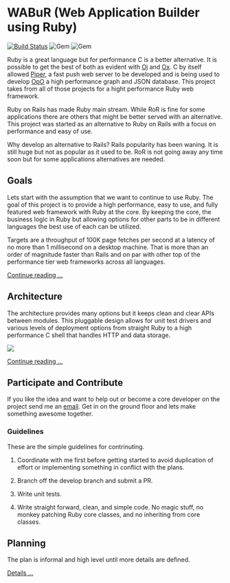 # WABuR (Web Application Builder using Ruby)

[![Build Status](https://img.shields.io/travis/ohler55/wabur/develop.svg)](http://travis-ci.org/ohler55/wabur?branch=develop) ![Gem](https://img.shields.io/gem/v/wabur.svg) ![Gem](https://img.shields.io/gem/dt/wabur.svg)

Ruby is a great language but for performance C is a better alternative. It is
possible to get the best of both as evident with [Oj](http://www.ohler.com/oj)
and [Ox](http://www.ohler.com/ox). C by itself allowed
[Piper](http://piperpushcache.com), a fast push web server to be developed and
is being used to develop [OpO](http://opo.technology) a high performance graph
and JSON database. This project takes from all of those projects for a hight
performance Ruby web framework.

Ruby on Rails has made Ruby main stream. While RoR is fine for some
applications there are others that might be better served with an alternative.
This project was started as an alternative to Ruby on Rails with a focus on
performance and easy of use.

Why develop an alternative to Rails? Rails popularity has been waning. It is
still huge but not as popular as it used to be. RoR is not going away any time
soon but for some applications alternatives are needed.

## Goals

Lets start with the assumption that we want to continue to use Ruby. The goal
of this project is to provide a high performance, easy to use, and fully
featured web framework with Ruby at the core. By keeping the core, the
business logic in Ruby but allowing options for other parts to be in different
languages the best use of each can be utilized.

Targets are a throughput of 100K page fetches per second at a latency of no
more than 1 millisecond on a desktop machine. That is more than an order of
magnitude faster than Rails and on par with other top of the performance tier
web frameworks across all languages.

[Continue reading ...](pages/Goals.md)

## Architecture

The architecture provides many options but it keeps clean and clear APIs
between modules. This pluggable design allows for unit test drivers and
various levels of deployment options from straight Ruby to a high performance
C shell that handles HTTP and data storage.

![](http://www.opo.technology/wab/wab_arch.svg)

[Continue reading ...](pages/Architecture.md)

## Participate and Contribute

If you like the idea and want to help out or become a core developer on the
project send me an [email](mailto:peter@ohler.com). Get in on the ground floor
and lets make something awesome together.

### Guidelines

These are the simple guidelines for contrinuting.

1. Coordinate with me first before getting started to avoid duplication of
   effort or implementing something in conflict with the plans.

2. Branch off the develop branch and submit a PR.

3. Write unit tests.

4. Write straight forward, clean, and simple code. No magic stuff, no monkey
   patching Ruby core classes, and no inheriting from core classes.

## Planning

The plan is informal and high level until more details are defined.

[Details ...](pages/Plan.md)
